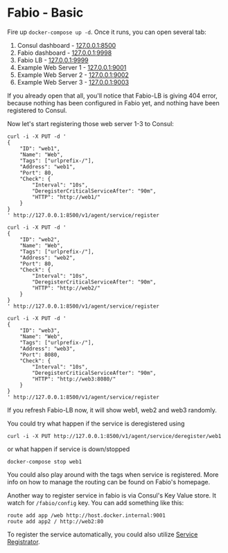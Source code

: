 # Fabio - Basic

Fire up `docker-compose up -d`. Once it runs, you can open several tab:

1. Consul dashboard - <a href="127.0.0.1:8500" target="consului">127.0.0.1:8500</a>
2. Fabio dashboard - <a href="127.0.0.1:9998" target="fabioui">127.0.0.1:9998</a>
3. Fabio LB - <a href="127.0.0.1:9999" target="fabiolb">127.0.0.1:9999</a>
4. Example Web Server 1 - <a href="127.0.0.1:9001" target="ews1">127.0.0.1:9001</a>
5. Example Web Server 2 - <a href="127.0.0.1:9002" target="ews1">127.0.0.1:9002</a>
6. Example Web Server 3 - <a href="127.0.0.1:9003" target="ews1">127.0.0.1:9003</a>

If you already open that all, you'll notice that Fabio-LB is giving 404 error, because nothing has been configured in Fabio yet, and nothing have been registered to Consul.

Now let's start registering those web server 1-3 to Consul:
```
curl -i -X PUT -d '
{
    "ID": "web1",
    "Name": "Web",
    "Tags": ["urlprefix-/"],
    "Address": "web1",
    "Port": 80,
    "Check": {
        "Interval": "10s",
        "DeregisterCriticalServiceAfter": "90m",
        "HTTP": "http://web1/"
    }
}
' http://127.0.0.1:8500/v1/agent/service/register

curl -i -X PUT -d '
{
    "ID": "web2",
    "Name": "Web",
    "Tags": ["urlprefix-/"],
    "Address": "web2",
    "Port": 80,
    "Check": {
        "Interval": "10s",
        "DeregisterCriticalServiceAfter": "90m",
        "HTTP": "http://web2/"
    }
}
' http://127.0.0.1:8500/v1/agent/service/register

curl -i -X PUT -d '
{
    "ID": "web3",
    "Name": "Web",
    "Tags": ["urlprefix-/"],
    "Address": "web3",
    "Port": 8080,
    "Check": {
        "Interval": "10s",
        "DeregisterCriticalServiceAfter": "90m",
        "HTTP": "http://web3:8080/"
    }
}
' http://127.0.0.1:8500/v1/agent/service/register
```
If you refresh Fabio-LB now, it will show web1, web2 and web3 randomly.

You could try what happen if the service is deregistered using
```
curl -i -X PUT http://127.0.0.1:8500/v1/agent/service/deregister/web1
```

or what happen if service is down/stopped
```
docker-compose stop web1
```

You could also play around with the tags when service is registered. More info on how to manage the routing can be found on Fabio's homepage.

Another way to register service in fabio is via Consul's Key Value store. It watch for `/fabio/config` key.
You can add something like this:
```
route add app /web http://host.docker.internal:9001
route add app2 / http://web2:80
```


To register the service automatically, you could also utilize [Service Registrator](https://github.com/gliderlabs/registrator).

